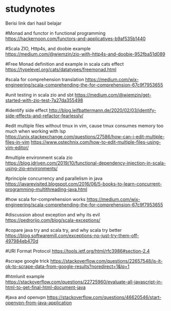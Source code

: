 # studynotes
Berisi link dari hasil belajar

#Monad and functor in functional programming
https://hackernoon.com/functors-and-applicatives-b9af535b1440

#Scala ZIO, Http4s, and doobie example
https://medium.com/@wiemzin/zio-with-http4s-and-doobie-952fba51d089

#Free Monad definition and example in scala cats effect
https://typelevel.org/cats/datatypes/freemonad.html

#scala for comprehension translation
https://medium.com/wix-engineering/scala-comprehending-the-for-comprehension-67c9f7953655

#unit testing in scala zio and sbt
https://medium.com/@wiemzin/get-started-with-zio-test-7a27da355498

#identify side effect
http://blog.leifbattermann.de/2020/02/03/identify-side-effects-and-refactor-fearlessly/

#edit multiple files without tmux in vim, cause tmux consumes memory too much when working with lsp
https://unix.stackexchange.com/questions/27586/how-can-i-edit-multiple-files-in-vim
https://www.ostechnix.com/how-to-edit-multiple-files-using-vim-editor/

#multiple environment scala zio
https://blog.jdriven.com/2019/10/functional-dependency-injection-in-scala-using-zio-environments/

#principle concurrency and parallelism in java
https://javarevisited.blogspot.com/2016/06/5-books-to-learn-concurrent-programming-multithreading-java.html

#how scala for-comprehension works
https://medium.com/wix-engineering/scala-comprehending-the-for-comprehension-67c9f7953655

#discussion about exception and why its evil
https://pedrorijo.com/blog/scala-exceptions/

#copare java try and scala try, and why scala try better
https://blog.softwaremill.com/exceptions-no-just-try-them-off-497984eb470d

#URI Format Protocol
https://tools.ietf.org/html/rfc3986#section-2.4

#scrape google trick
https://stackoverflow.com/questions/22657548/is-it-ok-to-scrape-data-from-google-results?noredirect=1&lq=1

#htmlunit example
https://stackoverflow.com/questions/22725960/evaluate-all-javascript-in-html-to-get-final-html-document-java

#java and openvpn
https://stackoverflow.com/questions/46620546/start-openvpn-from-java-application
